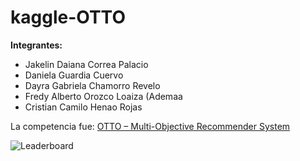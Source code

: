 # kaggle-OTTO

**Integrantes:**
- Jakelin Daiana Correa Palacio
- Daniela Guardia Cuervo
- Dayra Gabriela Chamorro Revelo
- Fredy Alberto Orozco Loaiza (Ademaa
- Cristian Camilo Henao Rojas

La competencia fue: [OTTO – Multi-Objective Recommender System](https://www.kaggle.com/competitions/otto-recommender-system/overview) 

![Leaderboard]([https://github.com/[username]/[reponame]/blob/[branch]/image.jpg?raw=true](https://github.com/Tholes/kaggle-OTTO/blob/main/leaderboard.png))
